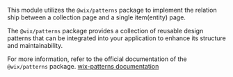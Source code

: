This module utilizes the `@wix/patterns` package to implement the relation ship between a collection page and a single item(entity) page.

The `@wix/patterns` package provides a collection of reusable design patterns that can be
integrated into your application to enhance its structure and maintainability.

For more information, refer to the official documentation of the `@wix/patterns` package.
[wix-patterns documentation](https://www.wix-pages.com/wix-patterns/?path=/story/getting-started--overview)
